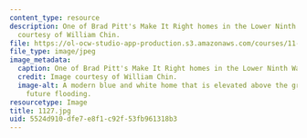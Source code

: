 ```yaml
---
content_type: resource
description: One of Brad Pitt's Make It Right homes in the Lower Ninth Ward. Image
  courtesy of William Chin.
file: https://ol-ocw-studio-app-production.s3.amazonaws.com/courses/11-027-city-to-city-comparing-researching-and-writing-about-cities-new-orleans-spring-2011/5524d910dfe7e8f1c92f53fb961318b3_1127.jpg
file_type: image/jpeg
image_metadata:
  caption: One of Brad Pitt's Make It Right homes in the Lower Ninth Ward.
  credit: Image courtesy of William Chin.
  image-alt: A modern blue and white home that is elevated above the ground to prevent
    future flooding.
resourcetype: Image
title: 1127.jpg
uid: 5524d910-dfe7-e8f1-c92f-53fb961318b3
---
```

